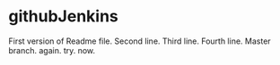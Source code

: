 # githubJenkins

First version of Readme file.
Second line.
Third line.
Fourth line.
Master branch.
again.
try.
now.
